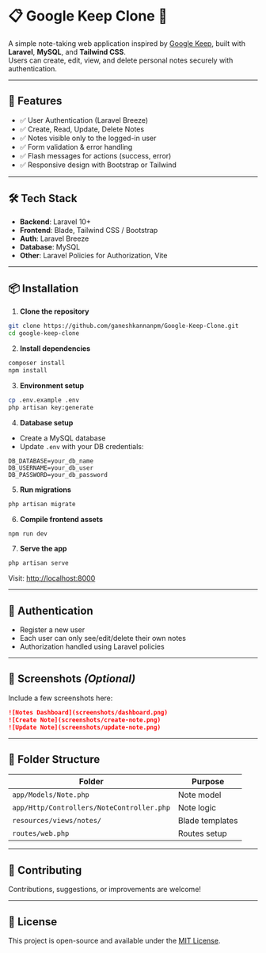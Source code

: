
# 📋 Google Keep Clone 📝

A simple note-taking web application inspired by [Google Keep](https://keep.google.com/), built with **Laravel**, **MySQL**, and **Tailwind CSS**.  
Users can create, edit, view, and delete personal notes securely with authentication.

---

## 🚀 Features

- ✅ User Authentication (Laravel Breeze)
- ✅ Create, Read, Update, Delete Notes
- ✅ Notes visible only to the logged-in user
- ✅ Form validation & error handling
- ✅ Flash messages for actions (success, error)
- ✅ Responsive design with Bootstrap or Tailwind

---

## 🛠 Tech Stack

- **Backend**: Laravel 10+
- **Frontend**: Blade, Tailwind CSS / Bootstrap
- **Auth**: Laravel Breeze
- **Database**: MySQL
- **Other**: Laravel Policies for Authorization, Vite

---

## 📦 Installation

1. **Clone the repository**

```bash
git clone https://github.com/ganeshkannanpm/Google-Keep-Clone.git
cd google-keep-clone
```

2. **Install dependencies**

```bash
composer install
npm install
```

3. **Environment setup**

```bash
cp .env.example .env
php artisan key:generate
```

4. **Database setup**

- Create a MySQL database
- Update `.env` with your DB credentials:

```env
DB_DATABASE=your_db_name
DB_USERNAME=your_db_user
DB_PASSWORD=your_db_password
```

5. **Run migrations**

```bash
php artisan migrate
```

6. **Compile frontend assets**

```bash
npm run dev
```

7. **Serve the app**

```bash
php artisan serve
```

Visit: [http://localhost:8000](http://localhost:8000)

---

## 🔐 Authentication

- Register a new user
- Each user can only see/edit/delete their own notes
- Authorization handled using Laravel policies

---

## 📸 Screenshots *(Optional)*

Include a few screenshots here:

```markdown
![Notes Dashboard](screenshots/dashboard.png)
![Create Note](screenshots/create-note.png)
![Update Note](screenshots/update-note.png)
```

---

## 📁 Folder Structure

| Folder | Purpose |
|--------|---------|
| `app/Models/Note.php` | Note model |
| `app/Http/Controllers/NoteController.php` | Note logic |
| `resources/views/notes/` | Blade templates |
| `routes/web.php` | Routes setup |

---

## 🤝 Contributing

Contributions, suggestions, or improvements are welcome!

---

## 📝 License

This project is open-source and available under the [MIT License](LICENSE).
